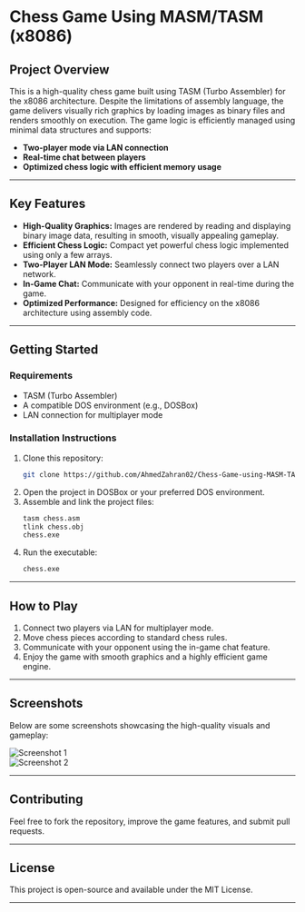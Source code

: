 # **Chess Game Using MASM/TASM (x8086)**  

## **Project Overview**  
This is a high-quality chess game built using TASM (Turbo Assembler) for the x8086 architecture. Despite the limitations of assembly language, the game delivers visually rich graphics by loading images as binary files and renders smoothly on execution. The game logic is efficiently managed using minimal data structures and supports:  

- **Two-player mode via LAN connection**  
- **Real-time chat between players**  
- **Optimized chess logic with efficient memory usage**  

---

## **Key Features**  

- **High-Quality Graphics:** Images are rendered by reading and displaying binary image data, resulting in smooth, visually appealing gameplay.  
- **Efficient Chess Logic:** Compact yet powerful chess logic implemented using only a few arrays.  
- **Two-Player LAN Mode:** Seamlessly connect two players over a LAN network.  
- **In-Game Chat:** Communicate with your opponent in real-time during the game.  
- **Optimized Performance:** Designed for efficiency on the x8086 architecture using assembly code.  

---

## **Getting Started**  

### **Requirements**  
- TASM (Turbo Assembler)  
- A compatible DOS environment (e.g., DOSBox)  
- LAN connection for multiplayer mode  

### **Installation Instructions**  
1. Clone this repository:  
   ```bash
   git clone https://github.com/AhmedZahran02/Chess-Game-using-MASM-TASM-x8086.git
   ```
2. Open the project in DOSBox or your preferred DOS environment.  
3. Assemble and link the project files:  
   ```bash
   tasm chess.asm
   tlink chess.obj
   chess.exe
   ```
4. Run the executable:  
   ```bash
   chess.exe
   ```

---

## **How to Play**  
1. Connect two players via LAN for multiplayer mode.  
2. Move chess pieces according to standard chess rules.  
3. Communicate with your opponent using the in-game chat feature.  
4. Enjoy the game with smooth graphics and a highly efficient game engine.  

---

## **Screenshots**  
Below are some screenshots showcasing the high-quality visuals and gameplay:  

![Screenshot 1](https://github.com/user-attachments/assets/310f0cef-878a-4560-b397-46c1794782f7)  
![Screenshot 2](https://github.com/user-attachments/assets/390a1ca0-ebe1-4e6c-aa27-566e94598bec)

---

## **Contributing**  
Feel free to fork the repository, improve the game features, and submit pull requests.  

---

## **License**  
This project is open-source and available under the MIT License.  

---
